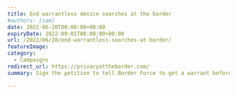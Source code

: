 ```yaml
---
title: End warrantless device searches at the border
#authors: [sam]
date: 2022-06-20T00:00:00+00:00
expiryDate: 2022-09-01T00:00:00+00:00
url: /2022/06/20/end-warrantless-searches-at-border/
featureImage:
category:
  - Campaigns
redirect_url: https://privacyattheborder.com/
summary: Sign the petition to tell Border Force to get a warrant before conducting privacy-invasive device searches.

---
```

